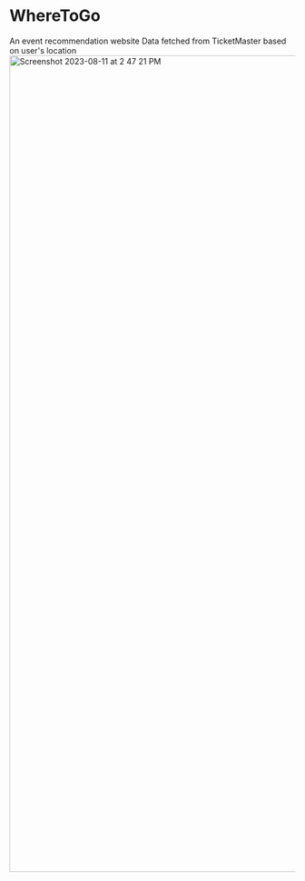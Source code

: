 # WhereToGo
An event recommendation website
Data fetched from TicketMaster based on user's location
<img width="1440" alt="Screenshot 2023-08-11 at 2 47 21 PM" src="https://github.com/mrwangone/WhereToGo/assets/77737759/38d410b9-7732-4175-a765-12fbbff8feb9">

